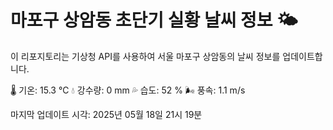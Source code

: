 
# 마포구 상암동 초단기 실황 날씨 정보 🌤️

이 리포지토리는 기상청 API를 사용하여 서울 마포구 상암동의 날씨 정보를 업데이트합니다. 

🌡️ 기온: 15.3 ℃
💧 강수량: 0 mm
💦 습도: 52 %
🌬️ 풍속: 1.1 m/s

마지막 업데이트 시각: 2025년 05월 18일 21시 19분    
